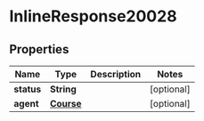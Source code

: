 
# InlineResponse20028

## Properties
Name | Type | Description | Notes
------------ | ------------- | ------------- | -------------
**status** | **String** |  |  [optional]
**agent** | [**Course**](Course.md) |  |  [optional]



